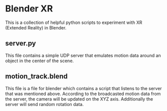# Blender XR

This is a collection of helpful python scripts to experiment with XR (Extended Reality) in Blender.

## server.py

This file contains a simple UDP server that emulates motion data around an object in the center of the scene.

## motion_track.blend

This file is a file for blender which contains a script that listens to the server that was mentioned above.
According to the broadcasted motion data from the server, the camera will be updated on the XYZ axis.
Additionally the server will send random rotation data.